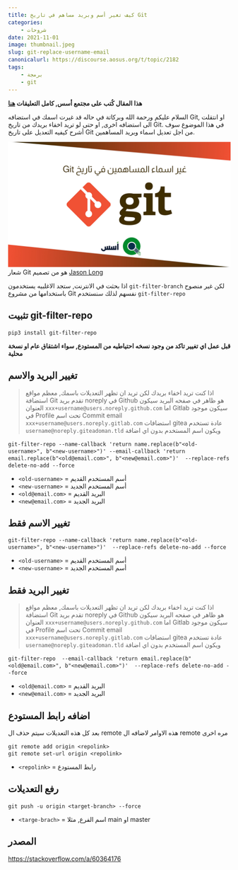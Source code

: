 ```yaml
---
title: كيف تغير أسم وبريد مساهم في تاريخ Git
categories: 
    - شروحات
date: 2021-11-01
image: thumbnail.jpeg
slug: git-replace-username-email
canonicalurl: https://discourse.aosus.org/t/topic/2182
tags:
    - برمجة
    - git
---
```

**هذا المقال كُتب على مجتمع أسس, كامل التعليقات [هنا](https://discourse.aosus.org/t/topic/2182)**

السلام عليكم ورحمة الله وبركاتة
في حاله قد غيرت اسمك في استضافه Git, او انتقلت الى استضافه اخرى, او حتى لو تريد اخفاء بريدك من تاريخ Git. في هذا الموضوع سوف أشرح كيفيه التعديل على تاريخ Git من اجل تعديل اسماء وبريد المساهمين.

![git-preview|690x388](thumbnail.jpeg)
شعار Git هو من تصميم [Jason Long](https://twitter.com/jasonlong)

 اذا بحثت في الانترنت, ستجد الاغلبيه يستخدمون `git-filter-branch` لكن غير منصوح باستخدامها من مشروع Git نفسهم لذلك سنستخدم `git-filter-repo`

## تثبيت git-filter-repo
```
pip3 install git-filter-repo
```

**قبل عمل اي تغيير تاكد من وجود نسخه احتياطيه من المستودع, سواء اشتقاق عام او نسخة محلية**

## تغيير البريد والاسم

> اذا كنت تريد اخفاء بريدك لكن تريد ان تظهر التعديلات باسمك, معظم مواقع استضافة Git تقدم بريد noreply
في Github هو ظاهر في صفحه البريد سيكون العنوان `xxx+username@users.noreply.github.com`
اما Gitlab سيكون موجود في Profile تحت اسم Commit email `xxx+username@users.noreply.gitlab.com`
استضافات gitea عادة تستخدم `username@noreply.giteadoman.tld` ويكون اسم المستخدم بدون اي اضافة

```
git-filter-repo --name-callback 'return name.replace(b"<old-username>", b"<new-username>")' --email-callback 'return email.replace(b"<old@email.com>", b"<new@email.com>")'  --replace-refs delete-no-add --force
```
- `<old-username>` = أسم المستخدم القديم
- `<new-username>` = أسم المستخدم الجديد
- `<old@email.com>` = البريد القديم
- `<new@email.com>` = البريد الجديد

## تغيير الاسم فقط
```
git-filter-repo --name-callback 'return name.replace(b"<old-username>", b"<new-username>")'  --replace-refs delete-no-add --force
```
- `<old-username>` = أسم المستخدم القديم
- `<new-username>` = أسم المستخدم الجديد

## تغيير البريد فقط
> اذا كنت تريد اخفاء بريدك لكن تريد ان تظهر التعديلات باسمك, معظم مواقع استضافة Git تقدم بريد noreply
في Github هو ظاهر في صفحه البريد سيكون العنوان `xxx+username@users.noreply.github.com`
اما Gitlab سيكون موجود في Profile تحت اسم Commit email `xxx+username@users.noreply.gitlab.com`
استضافات gitea عادة تستخدم `username@noreply.giteadoman.tld` ويكون اسم المستخدم بدون اي اضافة
```
git-filter-repo  --email-callback 'return email.replace(b"<old@email.com>", b"<new@email.com>")'  --replace-refs delete-no-add --force
```

- `<old@email.com>` = البريد القديم
- `<new@email.com>` = البريد الجديد

## اضافه رابط المستودع
بعد كل هذه التعديلات سيتم حذف ال remote
هذه الاوامر لاضافه ال remote مره اخرى
```
git remote add origin <repolink>
git remote set-url origin <repolink>
```
- `<repolink>` = رابط المستودع
## رفع التعديلات
```
git push -u origin <target-branch> --force
```
- `<targe-brach>` = اسم الفرع, مثلا main او master
## المصدر
https://stackoverflow.com/a/60364176